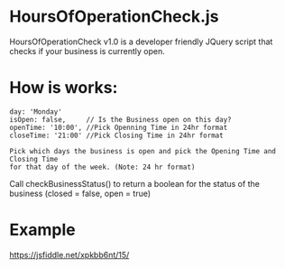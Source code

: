 # HoursOfOperationCheck.js
HoursOfOperationCheck v1.0 is a developer friendly JQuery script that checks if your business is currently open.

# How is works:
    day: 'Monday'
    isOpen: false,     // Is the Business open on this day?
    openTime: '10:00', //Pick Openning Time in 24hr format
    closeTime: '21:00' //Pick Closing Time in 24hr format
    
    Pick which days the business is open and pick the Opening Time and Closing Time 
    for that day of the week. (Note: 24 hr format)

Call checkBusinessStatus() to return a boolean for the status of the business (closed = false, open = true)

# Example
https://jsfiddle.net/xpkbb6nt/15/
